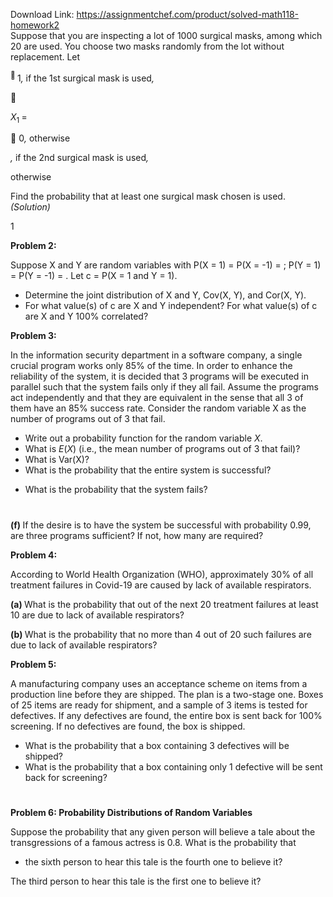 Download Link: https://assignmentchef.com/product/solved-math118-homework2
<br>
Suppose that you are inspecting a lot of 1000 surgical masks, among which 20 are used. You choose two masks randomly from the lot without replacement. Let

<sup> </sup>1<em>,       </em>if the 1st surgical mask is used<em>,</em>



<em>X</em><sub>1 </sub>=

 0<em>,                             </em>otherwise

<em>,       </em>if the 2nd surgical mask is used<em>,</em>

otherwise

Find the probability that at least one surgical mask chosen is used. <em>(Solution)</em>

1

<strong>Problem 2:                                                                                                       </strong>

Suppose X and Y are random variables with P(X = 1) = P(X = -1) = ; P(Y = 1) = P(Y = -1) = . Let c = P(X = 1 and Y = 1).

<ul>

 <li>Determine the joint distribution of X and Y, Cov(X, Y), and Cor(X, Y).</li>

 <li>For what value(s) of c are X and Y independent? For what value(s) of c are X and Y 100% correlated?</li>

</ul>

<strong>Problem 3:                                                                                   </strong>

In the information security department in a software company, a single crucial program works only 85% of the time. In order to enhance the reliability of the system, it is decided that 3 programs will be executed in parallel such that the system fails only if they all fail. Assume the programs act independently and that they are equivalent in the sense that all 3 of them have an 85% success rate. Consider the random variable X as the number of programs out of 3 that fail.

<ul>

 <li>Write out a probability function for the random variable <em>X</em>.</li>

 <li>What is <em>E</em>(<em>X</em>) (i.e., the mean number of programs out of 3 that fail)?</li>

 <li>What is Var(X)?</li>

 <li>What is the probability that the entire system is successful?</li>

</ul>




<ul>

 <li>What is the probability that the system fails?</li>

</ul>

<h1></h1>

<strong>(f) </strong>If the desire is to have the system be successful with probability 0.99, are three programs sufficient? If not, how many are required?




<strong>Problem 4:                                                                                     </strong>

According to World Health Organization (WHO), approximately 30% of all treatment failures in Covid-19 are caused by lack of available respirators.

<strong>(a) </strong>What is the probability that out of the next 20 treatment failures at least 10 are due to lack of available respirators?

<strong>(b) </strong>What is the probability that no more than 4 out of 20 such failures are due to lack of available respirators?

<strong>Problem 5:                                                                                                     </strong>

A manufacturing company uses an acceptance scheme on items from a production line before they are shipped. The plan is a two-stage one. Boxes of 25 items are ready for shipment, and a sample of 3 items is tested for defectives. If any defectives are found, the entire box is sent back for 100% screening. If no defectives are found, the box is shipped.

<ul>

 <li>What is the probability that a box containing 3 defectives will be shipped?</li>

 <li>What is the probability that a box containing only 1 defective will be sent back for screening?</li>

</ul>

<h1></h1>

<strong>Problem 6: Probability Distributions of Random Variables</strong>

Suppose the probability that any given person will believe a tale about the transgressions of a famous actress is 0.8. What is the probability that

<ul>

 <li>the sixth person to hear this tale is the fourth one to believe it?</li>

</ul>

The third person to hear this tale is the first one to believe it?